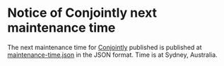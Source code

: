 # Notice of Conjointly next maintenance time

The next maintenance time for [Conjointly](https://run.conjoint.ly/) published is published at [maintenance-time.json](/maintenance-time.json) in the JSON format. Time is at Sydney, Australia.
